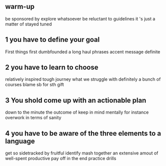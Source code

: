 [](https://www.bilibili.com/video/BV1ZE411R7QW?spm_id_from=333.880.my_history.page.click)

## warm-up
be sponsored by 
explore
whatsoever
be reluctant to
guidelines
it 's just a matter of 
stayed tuned


## 1 you have to define your goal
First things first
dumbfounded
a long haul
phrases
accent
message
definite

## 2 you have to learn to choose
relatively
inspired
tough journey
what we struggle with
definitely
a bunch of
courses
blame sb for sth
gift

## 3 You shold come up with an actionable plan
down to the minute
the outcome of
keep in mind
mentally
for instance
overwork
in terms of
sanity

## 4 you have to be aware of the three elements to a language
get so sidetracked by
fruitful
identify
mash together
an extensive amout of
well-spent
productive
pay off
in the end
practice drills